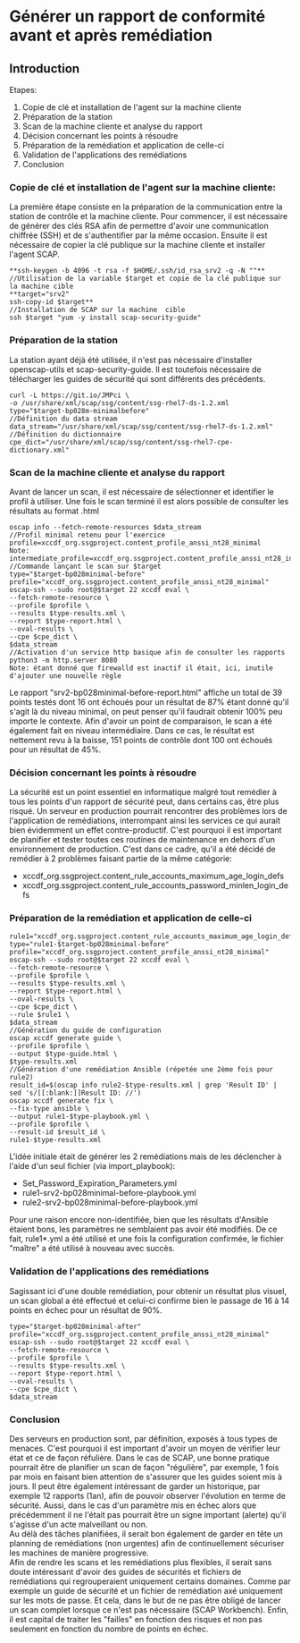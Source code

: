 Générer un rapport de conformité avant et après remédiation
===
Introduction
---
Etapes:
1. Copie de clé et installation de l'agent sur la machine cliente
2. Préparation de la station
3. Scan de la machine cliente et analyse du rapport
4. Décision concernant les points à résoudre
5. Préparation de la remédiation et application de celle-ci
6. Validation de l'applications des remédiations
7. Conclusion

###  Copie de clé et installation de l'agent sur la machine cliente:
La première étape consiste en la préparation de la communication entre la station de contrôle et la machine cliente. Pour commencer, il est nécessaire de générer des clés RSA afin de permettre d'avoir une communication chiffrée (SSH) et de s'authentifier par la même occasion. Ensuite il est nécessaire de copier la clé publique sur la machine cliente et installer l'agent SCAP.  

```//Génération d'une paire de clés  
**ssh-keygen -b 4096 -t rsa -f $HOME/.ssh/id_rsa_srv2 -q -N ""**  
//Utilisation de la variable $target et copie de la clé publique sur la machine cible  
**target="srv2"  
ssh-copy-id $target**  
//Installation de SCAP sur la machine  cible  
ssh $target "yum -y install scap-security-guide"
```
### Préparation de la station
La station ayant déjà été utilisée, il n'est pas nécessaire d'installer openscap-utils et scap-security-guide. Il est toutefois nécessaire de télécharger les guides de sécurité qui sont différents des précédents.

```//Accès aux guides et copie locale  
curl -L https://git.io/JMPci \  
-o /usr/share/xml/scap/ssg/content/ssg-rhel7-ds-1.2.xml  
type="$target-bp028m-minimalbefore"  
//Définition du data stream  
data_stream="/usr/share/xml/scap/ssg/content/ssg-rhel7-ds-1.2.xml"  
//Définition du dictionnaire  
cpe_dict="/usr/share/xml/scap/ssg/content/ssg-rhel7-cpe-dictionary.xml"  
```
### Scan de la machine cliente et analyse du rapport
Avant de lancer un scan, il est nécessaire de sélectionner et identifier le profil à utiliser. Une fois le scan terminé il est alors possible de consulter les résultats au format .html

```//Affichage des différents profils disponibles  
oscap info --fetch-remote-resources $data_stream  
//Profil minimal retenu pour l'exercice  
profile=xccdf_org.ssgproject.content_profile_anssi_nt28_minimal  
Note: intermediate_profile=xccdf_org.ssgproject.content_profile_anssi_nt28_intermediary  
//Commande lançant le scan sur $target  
type="$target-bp028minimal-before"  
profile="xccdf_org.ssgproject.content_profile_anssi_nt28_minimal"  
oscap-ssh --sudo root@$target 22 xccdf eval \  
--fetch-remote-resource \  
--profile $profile \  
--results $type-results.xml \  
--report $type-report.html \  
--oval-results \  
--cpe $cpe_dict \  
$data_stream  
//Activation d'un service http basique afin de consulter les rapports  
python3 -m http.server 8080  
Note: étant donné que firewalld est inactif il était, ici, inutile d'ajouter une nouvelle règle
```
Le rapport "srv2-bp028minimal-before-report.html" affiche un total de 39 points testés dont 16 ont échoués pour un résultat de 87% étant donné qu'il s'agit là du niveau minimal, on peut penser qu'il faudrait obtenir 100% peu importe le contexte. Afin d'avoir un point de comparaison, le scan a été également fait en niveau intermédiaire. Dans ce cas, le résultat est nettement revu à la baisse, 151 points de contrôle dont 100 ont échoués pour un résultat de 45%.

### Décision concernant les points à résoudre
La sécurité est un point essentiel en informatique malgré tout remédier à tous les points d'un rapport de sécurité peut, dans certains cas, être plus risqué.
Un serveur en production pourrait rencontrer des problèmes lors de l'application de remédiations, interrompant ainsi les services ce qui aurait bien évidemment un effet contre-productif. C'est pourquoi il est important de planifier et tester toutes ces routines de maintenance en dehors d'un environnement de production.
C'est dans ce cadre, qu'il a été décidé de remédier à 2 problèmes faisant partie de la même catégorie:
- xccdf_org.ssgproject.content_rule_accounts_maximum_age_login_defs
- xccdf_org.ssgproject.content_rule_accounts_password_minlen_login_defs

### Préparation de la remédiation et application de celle-ci
```//Scan d'une règle (répetée une 2ème fois pour rule2)  
rule1="xccdf_org.ssgproject.content_rule_accounts_maximum_age_login_defs"  
type="rule1-$target-bp028minimal-before"  
profile="xccdf_org.ssgproject.content_profile_anssi_nt28_minimal"  
oscap-ssh --sudo root@$target 22 xccdf eval \  
--fetch-remote-resource \  
--profile $profile \  
--results $type-results.xml \  
--report $type-report.html \  
--oval-results \  
--cpe $cpe_dict \  
--rule $rule1 \  
$data_stream  
//Génération du guide de configuration  
oscap xccdf generate guide \  
--profile $profile \  
--output $type-guide.html \  
$type-results.xml  
//Génération d'une remédiation Ansible (répetée une 2ème fois pour rule2)  
result_id=$(oscap info rule2-$type-results.xml | grep 'Result ID' | sed 's/[[:blank:]]Result ID: //')  
oscap xccdf generate fix \  
--fix-type ansible \  
--output rule1-$type-playbook.yml \  
--profile $profile \  
--result-id $result_id \  
rule1-$type-results.xml  
```
L'idée initiale était de générer les 2 remédiations mais de les déclencher à l'aide d'un seul fichier (via import_playbook):
- Set_Password_Expiration_Parameters.yml
- rule1-srv2-bp028minimal-before-playbook.yml
- rule2-srv2-bp028minimal-before-playbook.yml

Pour une raison encore non-identifiée, bien que les résultats d'Ansible étaient bons, les paramètres ne semblaient pas avoir été modifiés. De ce fait, rule1*.yml a été utilisé et une fois la configuration confirmée, le fichier "maître" a été utilisé à nouveau avec succès.

### Validation de l'applications des remédiations
Sagissant ici d'une double remédiation, pour obtenir un résultat plus visuel, un scan global a été effectué et celui-ci confirme bien le passage de 16 à 14 points en échec pour un résultat de 90%.

```//Validation  
type="$target-bp028minimal-after"  
profile="xccdf_org.ssgproject.content_profile_anssi_nt28_minimal"  
oscap-ssh --sudo root@$target 22 xccdf eval \  
--fetch-remote-resource \  
--profile $profile \  
--results $type-results.xml \  
--report $type-report.html \  
--oval-results \  
--cpe $cpe_dict \  
$data_stream  
```
### Conclusion
Des serveurs en production sont, par définition, exposés à tous types de menaces. C'est pourquoi il est important d'avoir un moyen de vérifier leur état et ce de façon réfulière. Dans le cas de SCAP, une bonne pratique pourrait être de planifier un scan de façon "régulière", par exemple, 1 fois par mois en faisant bien attention de s'assurer que les guides soient mis à jours. Il peut être également intéressant de garder un historique, par exemple 12 rapports (1an), afin de pouvoir observer l'évolution en terme de sécurité. Aussi, dans le cas d'un paramètre mis en échec alors que précédemment il ne l'était pas pourrait être un signe important (alerte) qu'il s'agisse d'un acte malveillant ou non.  
Au délà des tâches planifiées, il serait bon également de garder en tête un planning de remédiations (non urgentes) afin de continuellement sécuriser les machines de manière progressive.  
Afin de rendre les scans et les remédiations plus flexibles, il serait sans doute intéressant d'avoir des guides de sécurités et fichiers de remédiations qui regrouperaient uniquement certains domaines. Comme par exemple un guide de sécurité et un fichier de remédiation axé uniquement sur les mots de passe. Et cela, dans le but de ne pas être obligé de lancer un scan complet lorsque ce n'est pas nécessaire (SCAP Workbench).
Enfin, il est capital de traiter les "failles" en fonction des risques et non pas seulement en fonction du nombre de points en échec.
